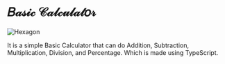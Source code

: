 # 𝐵𝒶𝓈𝒾𝒸 𝒞𝒶𝓁𝒸𝓊𝓁𝒶𝓉𝑜𝓇

![Hexagon](BasicCalculator.gif)

It is a simple Basic Calculator that can do Addition, Subtraction, Multiplication, Division, and Percentage. Which is made using TypeScript.

